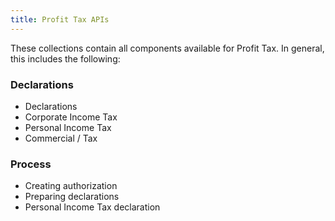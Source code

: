 ```yaml
---
title: Profit Tax APIs
---
```


These collections contain all components available for Profit Tax. In general, this includes the following:

### Declarations

- Declarations
- Corporate Income Tax
- Personal Income Tax
- Commercial / Tax

### Process

- Creating authorization
- Preparing declarations
- Personal Income Tax declaration
